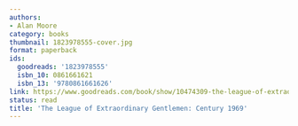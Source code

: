 ```yaml
---
authors:
- Alan Moore
category: books
thumbnail: 1823978555-cover.jpg
format: paperback
ids:
  goodreads: '1823978555'
  isbn_10: 0861661621
  isbn_13: '9780861661626'
link: https://www.goodreads.com/book/show/10474309-the-league-of-extraordinary-gentlemen
status: read
title: 'The League of Extraordinary Gentlemen: Century 1969'
---
```

